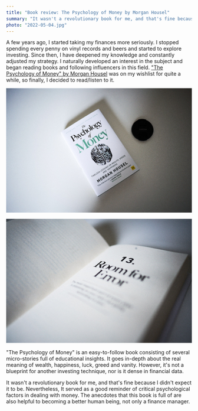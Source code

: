 ```yaml
---
title: "Book review: The Psychology of Money by Morgan Housel"
summary: "It wasn't a revolutionary book for me, and that's fine because I didn't expect it to be. Nevertheless, It served as a good reminder of critical psychological factors in dealing with money."
photo: "2022-05-04.jpg"
---
```


A few years ago, I started taking my finances more seriously. I stopped spending every penny on vinyl records and beers and started to explore investing. Since then, I have deepened my knowledge and constantly adjusted my strategy. I naturally developed an interest in the subject and began reading books and following influencers in this field. ["The Psychology of Money" by Morgan Housel](https://www.goodreads.com/book/show/41881472-the-psychology-of-money) was on my wishlist for quite a while, so finally, I decided to read/listen to it.

!["The Psychology of Money" by Morgan Housel](2022-05-04-1.jpg)

!["The Psychology of Money" by Morgan Housel](2022-05-04-2.jpg)

"The Psychology of Money" is an easy-to-follow book consisting of several micro-stories full of educational insights. It goes in-depth about the real meaning of wealth, happiness, luck, greed and vanity. However, it's not a blueprint for another investing technique, nor is it dense in financial data.

It wasn't a revolutionary book for me, and that's fine because I didn't expect it to be. Nevertheless, It served as a good reminder of critical psychological factors in dealing with money. The anecdotes that this book is full of are also helpful to becoming a better human being, not only a finance manager.
